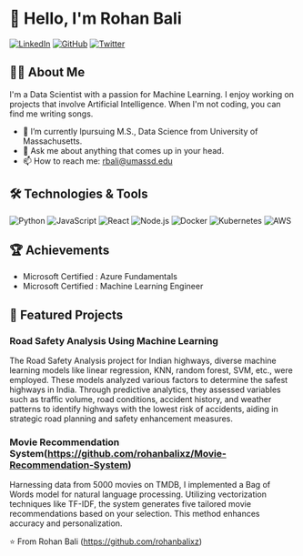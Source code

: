 # 👋 Hello, I'm Rohan Bali

[![LinkedIn](https://img.shields.io/badge/LinkedIn-Profile-blue)](https://www.linkedin.com/in/rohan-bali-301345293/)
[![GitHub](https://img.shields.io/badge/GitHub-Follow-brightgreen)](https://github.com/rohanbalixz)
[![Twitter](https://img.shields.io/badge/Twitter-Follow-blue)](https://x.com/bali2ro)

## 🧑‍💻 About Me
I'm a Data Scientist with a passion for Machine Learning. I enjoy working on projects that involve Artificial Intelligence. When I'm not coding, you can find me writing songs.

- 🌱 I’m currently lpursuing M.S., Data Science from University of Massachusetts.
- 💬 Ask me about anything that comes up in your head.
- 📫 How to reach me: rbali@umassd.edu

## 🛠️ Technologies & Tools
![Python](https://img.shields.io/badge/-Python-333?style=flat&logo=python)
![JavaScript](https://img.shields.io/badge/-JavaScript-333?style=flat&logo=javascript)
![React](https://img.shields.io/badge/-React-333?style=flat&logo=react)
![Node.js](https://img.shields.io/badge/-Node.js-333?style=flat&logo=node.js)
![Docker](https://img.shields.io/badge/-Docker-333?style=flat&logo=docker)
![Kubernetes](https://img.shields.io/badge/-Kubernetes-333?style=flat&logo=kubernetes)
![AWS](https://img.shields.io/badge/-AWS-333?style=flat&logo=amazon-aws)

## 🏆 Achievements
- Microsoft Certified : Azure Fundamentals
- Microsoft Certified : Machine Learning Engineer

## 📂 Featured Projects
### Road Safety Analysis Using Machine Learning 
The Road Safety Analysis project for Indian highways, diverse
machine learning models like linear regression, KNN, random forest, SVM, etc., were employed. These models
analyzed various factors to determine the safest highways in India. Through predictive analytics, they assessed
variables such as traffic volume, road conditions, accident history, and weather patterns to identify highways with
the lowest risk of accidents, aiding in strategic road planning and safety enhancement measures.

### Movie Recommendation System(https://github.com/rohanbalixz/Movie-Recommendation-System)
Harnessing data from 5000 movies on TMDB, I implemented a Bag of Words
model for natural language processing. Utilizing vectorization techniques like TF-IDF, the system generates five
tailored movie recommendations based on your selection. This method enhances accuracy and personalization.

⭐️ From Rohan Bali (https://github.com/rohanbalixz)
